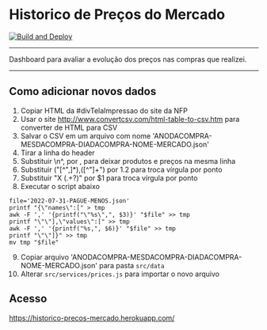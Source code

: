 # Historico de Preços do Mercado

[![Build and Deploy](https://github.com/fberanizo/historico-precos-mercado/actions/workflows/deploy.yml/badge.svg)](https://github.com/fberanizo/historico-precos-mercado/actions/workflows/deploy.yml)

----

Dashboard para avaliar a evolução dos preços nas compras que realizei.

----

## Como adicionar novos dados

1. Copiar HTML da #divTelaImpressao do site da NFP
2. Usar o site http://www.convertcsv.com/html-table-to-csv.htm para converter de HTML para CSV
3. Salvar o CSV em um arquivo com nome 'ANODACOMPRA-MESDACOMPRA-DIADACOMPRA-NOME-MERCADO.json'
4. Tirar a linha do header
5. Substituir \n^, por , para deixar produtos e preços na mesma linha
6. Substituir ("[^",]*),([^"]+") por $1.$2 para troca vírgula por ponto
7. Substituir "X (.+?)" por $1 para troca vírgula por ponto
8. Executar o script abaixo

```shell
file='2022-07-31-PAGUE-MENOS.json'
printf "{\"names\":[" > tmp
awk -F ',' '{printf("\"%s\",", $3)}' "$file" >> tmp
printf "\"\"],\"values\":[" >> tmp
awk -F ',' '{printf("%s,", $6)}' "$file" >> tmp
printf "\"\"]}" >> tmp
mv tmp "$file"
```

9. Copiar arquivo 'ANODACOMPRA-MESDACOMPRA-DIADACOMPRA-NOME-MERCADO.json' para pasta `src/data`
10. Alterar `src/services/prices.js` para importar o novo arquivo

## Acesso

https://historico-precos-mercado.herokuapp.com/
